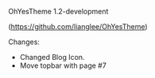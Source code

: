 
OhYesTheme 1.2-development

(https://github.com/lianglee/OhYesTheme)

Changes:
 * Changed Blog Icon.
 * Move topbar with page #7



